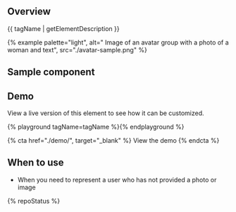 ## Overview
  {{ tagName | getElementDescription }}

  {% example palette="light",
              alt=" Image of an avatar group with a photo of a woman and text",
              src="./avatar-sample.png" %}


## Sample component

  <rh-avatar></rh-avatar>


## Demo
  View a live version of this element to see how it can be customized.

  {% playground tagName=tagName %}{% endplayground %}

  {% cta href="./demo/", target="_blank" %}
    View the demo
  {% endcta %}


## When to use

  - When you need to represent a user who has not provided a photo or image


  {% repoStatus %}


